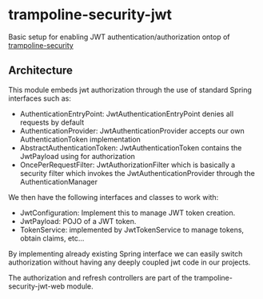 # trampoline-security-jwt

Basic setup for enabling JWT authentication/authorization ontop of [trampoline-security](../trampoline-security)

## Architecture

This module embeds jwt authorization through the use of standard Spring interfaces such as:

- AuthenticationEntryPoint: JwtAuthenticationEntryPoint denies all requests by default
- AuthenticationProvider: JwtAuthenticationProvider accepts our own AuthenticationToken implementation
- AbstractAuthenticationToken: JwtAuthenticationToken contains the JwtPayload using for authorization
- OncePerRequestFilter: JwtAuthorizationFilter which is basically a security filter which invokes the JwtAuthenticationProvider through the AuthenticationManager

We then have the following interfaces and classes to work with:

- JwtConfiguration: Implement this to manage JWT token creation.
- JwtPayload: POJO of a JWT token.
- TokenService: implemented by JwtTokenService to manage tokens, obtain claims, etc...

By implementing already existing Spring interface we can easily switch authorization without having any deeply coupled jwt code in our projects.

The authorization and refresh controllers are part of the trampoline-security-jwt-web module.